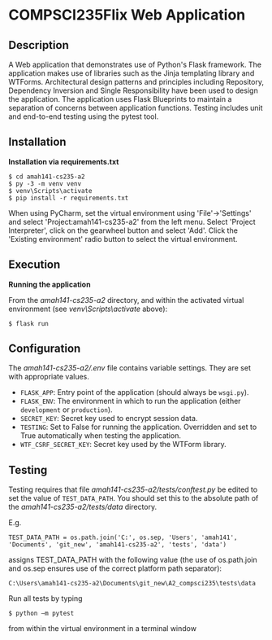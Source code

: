 # COMPSCI235Flix Web Application

## Description

A Web application that demonstrates use of Python's Flask framework. The application makes use of libraries such as the Jinja templating library and WTForms. Architectural design patterns and principles including Repository, Dependency Inversion and Single Responsibility have been used to design the application. The application uses Flask Blueprints to maintain a separation of concerns between application functions. Testing includes unit and end-to-end testing using the pytest tool. 

## Installation

**Installation via requirements.txt**

```shell
$ cd amah141-cs235-a2
$ py -3 -m venv venv
$ venv\Scripts\activate
$ pip install -r requirements.txt
```

When using PyCharm, set the virtual environment using 'File'->'Settings' and select 'Project:amah141-cs235-a2' from the left menu. Select 'Project Interpreter', click on the gearwheel button and select 'Add'. Click the 'Existing environment' radio button to select the virtual environment. 

## Execution

**Running the application**

From the *amah141-cs235-a2* directory, and within the activated virtual environment (see *venv\Scripts\activate* above):

````shell
$ flask run
```` 


## Configuration

The *amah141-cs235-a2/.env* file contains variable settings. They are set with appropriate values.

* `FLASK_APP`: Entry point of the application (should always be `wsgi.py`).
* `FLASK_ENV`: The environment in which to run the application (either `development` or `production`).
* `SECRET_KEY`: Secret key used to encrypt session data.
* `TESTING`: Set to False for running the application. Overridden and set to True automatically when testing the application.
* `WTF_CSRF_SECRET_KEY`: Secret key used by the WTForm library.


## Testing

Testing requires that file *amah141-cs235-a2/tests/conftest.py* be edited to set the value of `TEST_DATA_PATH`. You should set this to the absolute path of the *amah141-cs235-a2/tests/data* directory. 

E.g. 

`TEST_DATA_PATH = os.path.join('C:', os.sep, 'Users', 'amah141', 'Documents', 'git_new', 'amah141-cs235-a2', 'tests', 'data')`

assigns TEST_DATA_PATH with the following value (the use of os.path.join and os.sep ensures use of the correct platform path separator):

`C:\Users\amah141-cs235-a2\Documents\git_new\A2_compsci235\tests\data`

Run all tests by typing 

````shell
$ python –m pytest
```` 

from within the virtual environment in a terminal window

 
